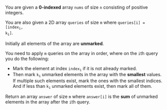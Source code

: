 You are given a **0-indexed** array `nums` of size `n` consisting of positive integers.

You are also given a 2D array `queries` of size `m` where <code>queries[i] = [index<sub>i</sub>, k<sub>i</sub>]</code>.

Initially all elements of the array are **unmarked**.

You need to apply `m` queries on the array in order, where on the `i`th query you do the following:

- Mark the element at index <code>index<sub>i</sub></code> if it is not already marked.
- Then mark <code>k<sub>i</sub></code> unmarked elements in the array with the **smallest** values. If multiple such elements exist, mark the ones with the smallest indices. And if less than <code>k<sub>i</sub></code> unmarked elements exist, then mark all of them.

Return an array `answer` of size `m` where `answer[i]` is the **sum** of unmarked elements in the array after the `i`th query.
